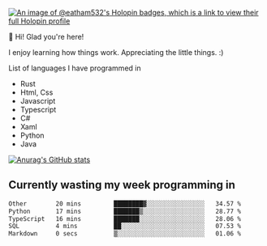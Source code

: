 [![An image of @eatham532's Holopin badges, which is a link to view their full Holopin profile](https://holopin.me/eatham532)](https://holopin.io/@eatham532)


👋 Hi! Glad you're here!

I enjoy learning how things work. Appreciating the little things. :)


List of languages I have programmed in
- Rust
- Html, Css
- Javascript
- Typescript
- C#
- Xaml
- Python
- Java

[![Anurag's GitHub stats](https://github-readme-stats.vercel.app/api?username=Eatham532&theme=dark)](https://github.com/anuraghazra/github-readme-stats)


## Currently wasting my week programming in
<!--START_SECTION:waka-->

```txt
Other        20 mins         ████████▓░░░░░░░░░░░░░░░░   34.57 %
Python       17 mins         ███████▒░░░░░░░░░░░░░░░░░   28.77 %
TypeScript   16 mins         ███████░░░░░░░░░░░░░░░░░░   28.06 %
SQL          4 mins          ██░░░░░░░░░░░░░░░░░░░░░░░   07.53 %
Markdown     0 secs          ▒░░░░░░░░░░░░░░░░░░░░░░░░   01.06 %
```

<!--END_SECTION:waka-->
